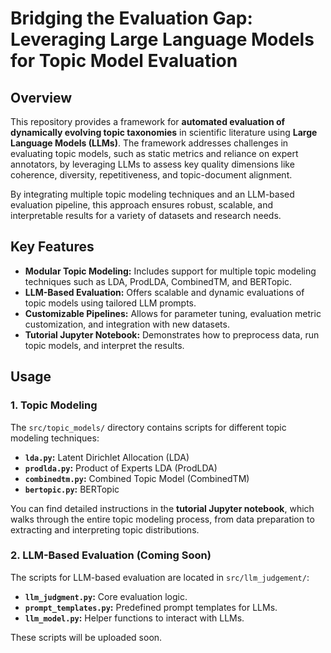 # Bridging the Evaluation Gap: Leveraging Large Language Models for Topic Model Evaluation

## Overview

This repository provides a framework for **automated evaluation of dynamically evolving topic taxonomies** in scientific literature using **Large Language Models (LLMs)**. The framework addresses challenges in evaluating topic models, such as static metrics and reliance on expert annotators, by leveraging LLMs to assess key quality dimensions like coherence, diversity, repetitiveness, and topic-document alignment.

By integrating multiple topic modeling techniques and an LLM-based evaluation pipeline, this approach ensures robust, scalable, and interpretable results for a variety of datasets and research needs.

## Key Features

- **Modular Topic Modeling:** Includes support for multiple topic modeling techniques such as LDA, ProdLDA, CombinedTM, and BERTopic.
- **LLM-Based Evaluation:** Offers scalable and dynamic evaluations of topic models using tailored LLM prompts.
- **Customizable Pipelines:** Allows for parameter tuning, evaluation metric customization, and integration with new datasets.
- **Tutorial Jupyter Notebook:** Demonstrates how to preprocess data, run topic models, and interpret the results.

## Usage

### 1. Topic Modeling
The `src/topic_models/` directory contains scripts for different topic modeling techniques:
- **`lda.py`:** Latent Dirichlet Allocation (LDA)
- **`prodlda.py`:** Product of Experts LDA (ProdLDA)
- **`combinedtm.py`:** Combined Topic Model (CombinedTM)
- **`bertopic.py`:** BERTopic

You can find detailed instructions in the **tutorial Jupyter notebook**, which walks through the entire topic modeling process, from data preparation to extracting and interpreting topic distributions.

### 2. LLM-Based Evaluation (Coming Soon)
The scripts for LLM-based evaluation are located in `src/llm_judgement/`:
- **`llm_judgment.py`:** Core evaluation logic.
- **`prompt_templates.py`:** Predefined prompt templates for LLMs.
- **`llm_model.py`:** Helper functions to interact with LLMs.

These scripts will be uploaded soon.
